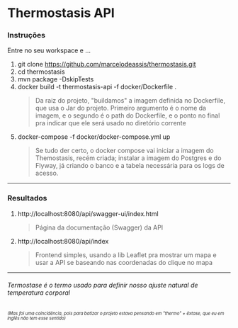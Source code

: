 # Thermostasis API

### Instruções

Entre no seu workspace e ...
1. git clone https://github.com/marcelodeassis/thermostasis.git
1. cd thermostasis
1. mvn package -DskipTests
1. docker build -t thermostasis-api -f docker/Dockerfile .
     >Da raiz do projeto, "buildamos" a imagem definida no Dockerfile, que usa o Jar do projeto. Primeiro argumento é o nome da imagem, e o segundo é o path do Dockerfile, e o ponto no final pra indicar que ele será usado no diretório corrente
1.  docker-compose -f docker/docker-compose.yml up
    > Se tudo der certo, o docker compose vai iniciar a imagem do Themostasis, recém criada; instalar a imagem do Postgres e do Flyway, já criando o banco e a tabela necessária para os logs de acesso.

---
### Resultados
1. http://localhost:8080/api/swagger-ui/index.html
    > Página da documentação (Swagger) da API
2. http://localhost:8080/api/index
    > Frontend simples, usando a lib Leaflet pra mostrar um mapa e usar a API se baseando nas coordenadas do clique no mapa

---



###### *Termostase* é o termo usado para definir nosso ajuste natural de temperatura corporal 

###### <sub><sup>(Mas foi uma coincidência, pois para batizar o projeto estava pensando em "thermo" + êxtase, que eu em inglês não tem esse sentido)</sup></sub>




 

